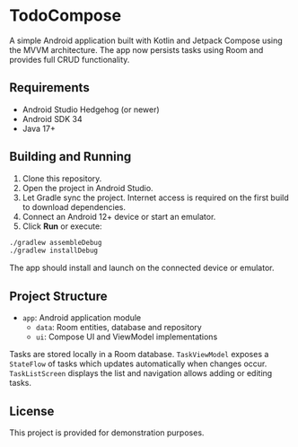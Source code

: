 # TodoCompose

A simple Android application built with Kotlin and Jetpack Compose using the MVVM architecture. The app now persists tasks using Room and provides full CRUD functionality.

## Requirements

- Android Studio Hedgehog (or newer)
- Android SDK 34
- Java 17+

## Building and Running

1. Clone this repository.
2. Open the project in Android Studio.
3. Let Gradle sync the project. Internet access is required on the first build to download dependencies.
4. Connect an Android 12+ device or start an emulator.
5. Click **Run** or execute:

```bash
./gradlew assembleDebug
./gradlew installDebug
```

The app should install and launch on the connected device or emulator.

## Project Structure

- `app`: Android application module
  - `data`: Room entities, database and repository
  - `ui`: Compose UI and ViewModel implementations

Tasks are stored locally in a Room database. `TaskViewModel` exposes a `StateFlow` of tasks which updates automatically when changes occur. `TaskListScreen` displays the list and navigation allows adding or editing tasks.

## License

This project is provided for demonstration purposes.
